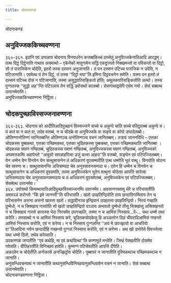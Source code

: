 ```yaml
---
title: चोदनाकण्डं

---
```

चोदनाकण्डं  


## अनुविज्जककिच्चवण्णना

३६०-३६१. इदानि एवं उप्पन्नाय चोदनाय विनयधरेन कत्तब्बकिच्चं दस्सेतुं अनुविज्जकेनातिआदि आरद्धम्। तत्थ दिट्ठं दिट्ठेनाति गाथाय अयमत्थो – एकेनेको मातुगामेन सद्धिं एकट्ठानतो निक्खमन्तो वा पविसन्तो वा दिट्ठो, सो तं पाराजिकेन चोदेति, इतरो तस्स दस्सनं अनुजानाति। तं पन दस्सनं पटिच्च पाराजिकं न उपेति, न पटिजानाति। एवमेत्थ यं तेन दिट्ठं, तं तस्स ‘‘दिट्ठो मया’’ति इमिना दिट्ठवचनेन समेति। यस्मा पन इतरो तं दस्सनं पटिच्च दोसं न पटिजानाति, तस्मा असुद्धपरिसङ्कितो होति; अमूलकपरिसङ्कितोति अत्थो। तस्स पुग्गलस्स ‘‘सुद्धो अह’’न्ति पटिञ्ञाय तेन सद्धिं उपोसथो कातब्बो। सेसगाथाद्वयेपि एसेव नयो। सेसं सब्बत्थ उत्तानमेवाति।  
अनुविज्जककिच्चवण्णना निट्ठिता।  


## चोदकपुच्छाविस्सज्जनावण्णना

३६२-३६३. चोदनाय को आदीतिआदिपुच्छानं विस्सज्जने सच्चे च अकुप्पे चाति सच्चे पतिट्ठातब्बं अकुप्पे च। यं कतं वा न कतं वा, तदेव वत्तब्बं, न च चोदके वा अनुविज्जके वा सङ्घे वा कोपो उप्पादेतब्बो। ओतिण्णानोतिण्णं जानितब्बन्ति ओतिण्णञ्च अनोतिण्णञ्च वचनं जानितब्बम्। तत्रायं जाननविधि – एत्तका चोदकस्स पुब्बकथा, एत्तका पच्छिमकथा, एत्तका चुदितकस्स पुब्बकथा, एत्तका पच्छिमकथाति जानितब्बा । चोदकस्स पमाणं गण्हितब्बं, चुदितकस्स पमाणं गण्हितब्बं, अनुविज्जकस्स पमाणं गण्हितब्बं, अनुविज्जको अप्पमत्तकम्पि अहापेन्तो ‘‘आवुसो समन्नाहरित्वा उजुं कत्वा आहरा’’ति वत्तब्बो, सङ्घेन एवं पटिपज्जितब्बम्। येन धम्मेन येन विनयेन येन सत्थुसासनेन तं अधिकरणं वूपसम्मतीति एत्थ धम्मोति भूतं वत्थु। विनयोति चोदना चेव सारणा च। सत्थुसासनन्ति ञत्तिसम्पदा चेव अनुस्सावनसम्पदा च। एतेन हि धम्मेन च विनयेन च सत्थुसासनेन च अधिकरणं वूपसमति, तस्मा अनुविज्जकेन भूतेन वत्थुना चोदेत्वा आपत्तिं सारेत्वा ञत्तिसम्पदाय चेव अनुस्सावनसम्पदाय च तं अधिकरणं वूपसमेतब्बं, अनुविज्जकेन एवं पटिपज्जितब्बम्। सेसमेत्थ उत्तानमेव।  
३६४. उपोसथो किमत्थायातिआदिपुच्छाविस्सज्जनम्पि उत्तानमेव। अवसानगाथासु थेरे च परिभासतीति अवमञ्ञं करोन्तो ‘‘किं इमे जानन्ती’’ति परिभासति। खतो उपहतिन्द्रियोति ताय छन्दादिगामिताय तेन च परिभासनेन अत्तना अत्तनो खतत्ता खतो। सद्धादीनञ्च इन्द्रियानं उपहतत्ता उपहतिन्द्रियो। निरयं गच्छति दुम्मेधो, न च सिक्खाय गारवोति सो खतो उपहतिन्द्रियो पञ्ञाय अभावतो दुम्मेधो तीसु सिक्खासु असिक्खनतो न च सिक्खाय गारवो कायस्स भेदा निरयमेव उपगच्छति, तस्मा न च आमिसं निस्साय…पे॰… यथा धम्मो तथा करेति। तस्सत्थो न च आमिसं निस्साय करे, चुदितकचोदकेसु हि अञ्ञतरेन दिन्नं चीवरादिआमिसं गण्हन्तो आमिसं निस्साय करोति, एवं न करेय्य। न च निस्साय पुग्गलन्ति ‘‘अयं मे उपज्झायो वा आचरियो वा’’तिआदिना नयेन छन्दादीहि गच्छन्तो पुग्गलं निस्साय करोति, एवं न करेय्य। अथ खो उभोपेते विवज्जेत्वा यथा धम्मो ठितो, तथेव करेय्याति।  
उपकण्णकं जप्पतीति ‘‘एवं कथेहि, मा एवं कथयित्था’’ति कण्णमूले मन्तेति। जिम्हं पेक्खतीति दोसमेव गवेसति। वीतिहरतीति विनिच्छयं हापेति। कुम्मग्गं पटिसेवतीति आपत्तिं दीपेति।  
अकालेन च चोदेतीति अनोकासे अनज्झिट्ठोव चोदेति। पुब्बापरं न जानातीति पुरिमकथञ्च पच्छिमकथञ्च न जानाति।  
अनुसन्धिवचनपथं न जानातीति कथानुसन्धिविनिच्छयानुसन्धिवसेन वचनं न जानाति। सेसं सब्बत्थ उत्तानमेवाति।  
चोदनाकण्डवण्णना निट्ठिता।  